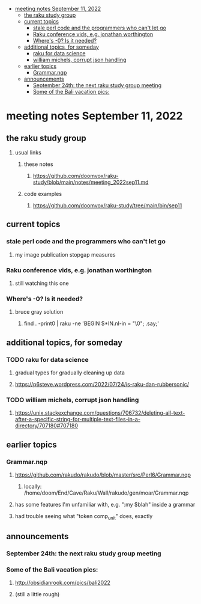- [meeting notes September 11, 2022](#org82b263d)
  - [the raku study group](#org0d46fd1)
  - [current topics](#orgf2a5fdc)
    - [stale perl code and the programmers who can't let go](#orgefa6ee5)
    - [Raku conference vids, e.g. jonathan worthington](#orgf42fbb5)
    - [Where's -0?  Is it needed?](#org7a2b97b)
  - [additional topics, for someday](#org1241131)
    - [raku for data science](#orgf76c018)
    - [william michels, corrupt json handling](#org3c69409)
  - [earlier topics](#org21b07a7)
    - [Grammar.nqp](#org7373b6c)
  - [announcements](#org3b67b2e)
    - [September 24th: the next raku study group meeting](#org01c7a5a)
    - [Some of the Bali vacation pics:](#org6b6b47d)


<a id="org82b263d"></a>

# meeting notes September 11, 2022


<a id="org0d46fd1"></a>

## the raku study group

1.  usual links

    1.  these notes
    
        1.  <https://github.com/doomvox/raku-study/blob/main/notes/meeting_2022sep11.md>
    
    2.  code examples
    
        1.  <https://github.com/doomvox/raku-study/tree/main/bin/sep11>


<a id="orgf2a5fdc"></a>

## current topics


<a id="orgefa6ee5"></a>

### stale perl code and the programmers who can't let go

1.  my image publication stopgap measures


<a id="orgf42fbb5"></a>

### Raku conference vids, e.g. jonathan worthington

1.  still watching this one


<a id="org7a2b97b"></a>

### Where's -0?  Is it needed?

1.  bruce gray solution

    1.  find . -print0 | raku -ne 'BEGIN $\*IN.nl-in = "\\0"; .say;'


<a id="org1241131"></a>

## additional topics, for someday


<a id="orgf76c018"></a>

### TODO raku for data science

1.  gradual types for gradually cleaning up data

2.  <https://p6steve.wordpress.com/2022/07/24/is-raku-dan-rubbersonic/>


<a id="org3c69409"></a>

### TODO william michels, corrupt json handling

1.  <https://unix.stackexchange.com/questions/706732/deleting-all-text-after-a-specific-string-for-multiple-text-files-in-a-directory/707180#707180>


<a id="org21b07a7"></a>

## earlier topics


<a id="org7373b6c"></a>

### Grammar.nqp

1.  <https://github.com/rakudo/rakudo/blob/master/src/Perl6/Grammar.nqp>

    1.  locally: /home/doom/End/Cave/Raku/Wall/rakudo/gen/moar/Grammar.nqp

2.  has some features I'm unfamiliar with, e.g. ":my $blah" inside a grammar

3.  had trouble seeing what "token comp<sub>unit</sub>" does, exactly


<a id="org3b67b2e"></a>

## announcements


<a id="org01c7a5a"></a>

### September 24th: the next raku study group meeting


<a id="org6b6b47d"></a>

### Some of the Bali vacation pics:

1.  <http://obsidianrook.com/pics/bali2022>

2.  (still a little rough)
